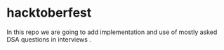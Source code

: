 # hacktoberfest
In this repo we are going to add implementation and use of mostly asked  DSA questions  in interviews .
